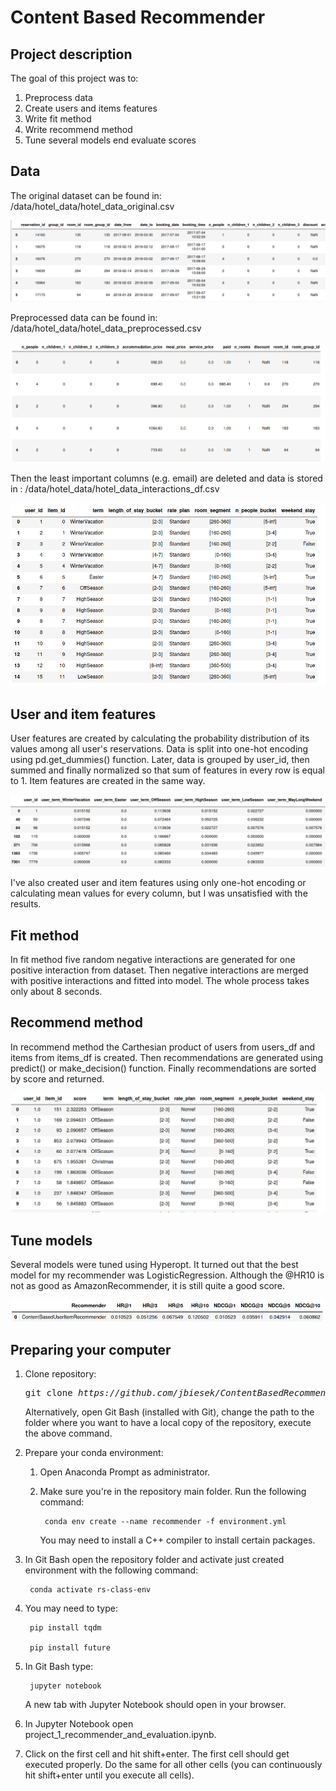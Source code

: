 # Content Based Recommender

## Project description

The goal of this project was to:

1. Preprocess data
2. Create users and items features
3. Write fit method
4. Write recommend method
5. Tune several models end evaluate scores

## Data

The original dataset can be found in: /data/hotel_data/hotel_data_original.csv

![1](img/1.png)

Preprocessed data can be found in: /data/hotel_data/hotel_data_preprocessed.csv

![2](img/2.png)

Then the least important columns (e.g. email) are deleted and data is stored  in : /data/hotel_data/hotel_data_interactions_df.csv

![3](img/3.png)

## User and item features

User features are created by calculating the probability distribution of its values among all user's reservations. Data is split into one-hot encoding using pd.get_dummies() function. Later, data is grouped by user_id, then summed and finally normalized so that sum of features in every row is equal to 1. Item features are created in the same way.

![4](img/4.png)

I've also created user and item features using only one-hot encoding or calculating mean values for every column, but I was unsatisfied with the results.

## Fit method

In fit method five random negative interactions are generated for one positive interaction from dataset. Then negative interactions are merged with positive interactions and fitted into model. The whole process takes only about 8 seconds.

## Recommend method

In recommend method the Carthesian product of users from users_df and items from items_df is created. Then recommendations are generated using predict() or make_decision() function. Finally recommendations are sorted by score and returned.

![5](img/5.png)

## Tune models

Several models were tuned using Hyperopt. It turned out that the best model for my recommender was LogisticRegression. Although the @HR10 is not as good as AmazonRecommender, it is still quite a good score.

![6](img/6.png)

## Preparing your computer

1. Clone repository:

	<pre>git clone <i>https://github.com/jbiesek/ContentBasedRecommender.git</i></pre>

	Alternatively, open Git Bash (installed with Git), change the path to the folder where you want to have a local copy of the repository, execute the above command.


2. Prepare your conda environment:

	1. Open Anaconda Prompt as administrator.

	2. Make sure you're in the repository main folder. Run the following command:
			
			conda env create --name recommender -f environment.yml
		
		You may need to install a C++ compiler to install certain packages.


3. In Git Bash open the repository folder and activate just created environment with the following command:

		conda activate rs-class-env

4. You may need to type:

		pip install tqdm
		
		pip install future

5. In Git Bash type:

		jupyter notebook

	A new tab with Jupyter Notebook should open in your browser.


6. In Jupyter Notebook open project_1_recommender_and_evaluation.ipynb.


7. Click on the first cell and hit shift+enter. The first cell should get executed properly. Do the same for all other cells (you can continuously hit shift+enter until you execute all cells).

